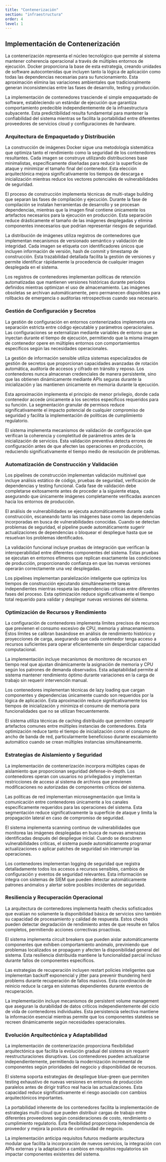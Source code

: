```yaml
---
title: "Contenerización"
section: "infraestructura"
order: 4
level: 1
---
```


## Implementación de Contenerización

La contenerización representa el núcleo tecnológico que permite al sistema mantener coherencia operacional a través de múltiples entornos de ejecución. Docker proporciona la base de esta estrategia, creando unidades de software autocontenidas que incluyen tanto la lógica de aplicación como todas las dependencias necesarias para su funcionamiento. Esta aproximación elimina las variaciones ambientales que tradicionalmente generan inconsistencias entre las fases de desarrollo, testing y producción.

La implementación de contenedores trasciende el simple empaquetado de software, estableciendo un estándar de ejecución que garantiza comportamiento predecible independientemente de la infraestructura subyacente. Esta predictibilidad resulta fundamental para mantener la confiabilidad del sistema mientras se facilita la portabilidad entre diferentes proveedores de servicios cloud y configuraciones de hardware.

### Arquitectura de Empaquetado y Distribución

La construcción de imágenes Docker sigue una metodología sistemática que optimiza tanto el rendimiento como la seguridad de los contenedores resultantes. Cada imagen se construye utilizando distribuciones base minimalistas, específicamente diseñadas para reducir la superficie de ataque y minimizar el tamaño final del contenedor. Esta elección arquitectónica mejora significativamente los tiempos de descarga e inicialización mientras reduce los vectores potenciales de vulnerabilidades de seguridad.

El proceso de construcción implementa técnicas de multi-stage building que separan las fases de compilación y ejecución. Durante la fase de compilación se instalan herramientas de desarrollo y se procesan dependencias, mientras que la imagen final contiene únicamente los artefactos necesarios para la ejecución en producción. Esta separación reduce drásticamente el tamaño de las imágenes desplegadas y elimina componentes innecesarios que podrían representar riesgos de seguridad.

La distribución de imágenes utiliza registros de contenedores que implementan mecanismos de versionado semántico y validación de integridad. Cada imagen se etiqueta con identificadores únicos que incluyen información de versión, hash de commit y timestamp de construcción. Esta trazabilidad detallada facilita la gestión de versiones y permite identificar rápidamente la procedencia de cualquier imagen desplegada en el sistema.

Los registros de contenedores implementan políticas de retención automatizadas que mantienen versiones históricas durante períodos definidos mientras optimizan el uso de almacenamiento. Las imágenes obsoletas se archivan automáticamente, pero permanecen disponibles para rollbacks de emergencia o auditorías retrospectivas cuando sea necesario.

### Gestión de Configuración y Secretos

La gestión de configuración en entornos contenerizados implementa una separación estricta entre código ejecutable y parámetros operacionales. Las configuraciones se externalizan mediante variables de entorno que se inyectan durante el tiempo de ejecución, permitiendo que la misma imagen de contenedor opere en múltiples entornos con comportamientos específicos según las necesidades operacionales.

La gestión de información sensible utiliza sistemas especializados de gestión de secretos que proporcionan capacidades avanzadas de rotación automática, auditoría de accesos y cifrado en tránsito y reposo. Los contenedores nunca almacenan credenciales de manera persistente, sino que las obtienen dinámicamente mediante APIs seguras durante la inicialización y las mantienen únicamente en memoria durante la ejecución.

Esta aproximación implementa el principio de menor privilegio, donde cada contenedor accede únicamente a los secretos específicos requeridos para su función. La segmentación granular de permisos reduce significativamente el impacto potencial de cualquier compromiso de seguridad y facilita la implementación de políticas de cumplimiento regulatorio.

El sistema implementa mecanismos de validación de configuración que verifican la coherencia y completitud de parámetros antes de la inicialización de servicios. Esta validación preventiva detecta errores de configuración antes de que afecten las operaciones en producción, reduciendo significativamente el tiempo medio de resolución de problemas.

### Automatización de Construcción y Validación

Los pipelines de construcción implementan validación multinivel que incluye análisis estático de código, pruebas de seguridad, verificación de dependencias y testing funcional. Cada fase de validación debe completarse exitosamente antes de proceder a la siguiente etapa, asegurando que únicamente imágenes completamente verificadas avancen hacia los entornos de producción.

El análisis de vulnerabilidades se ejecuta automáticamente durante cada construcción, escaneando tanto las imágenes base como las dependencias incorporadas en busca de vulnerabilidades conocidas. Cuando se detectan problemas de seguridad, el pipeline puede automáticamente sugerir actualizaciones de dependencias o bloquear el despliegue hasta que se resuelvan los problemas identificados.

La validación funcional incluye pruebas de integración que verifican la interoperabilidad entre diferentes componentes del sistema. Estas pruebas se ejecutan en entornos efímeros que replican exactamente las condiciones de producción, proporcionando confianza en que las nuevas versiones operarán correctamente una vez desplegadas.

Los pipelines implementan paralelización inteligente que optimiza los tiempos de construcción ejecutando simultáneamente tareas independientes mientras respeta las dependencias críticas entre diferentes fases del proceso. Esta optimización reduce significativamente el tiempo total requerido para validar y desplegar nuevas versiones del sistema.

### Optimización de Recursos y Rendimiento

La configuración de contenedores implementa límites precisos de recursos que previenen el consumo excesivo de CPU, memoria y almacenamiento. Estos límites se calibran basándose en análisis de rendimiento histórico y proyecciones de carga, asegurando que cada contenedor tenga acceso a recursos suficientes para operar eficientemente sin desperdiciar capacidad computacional.

La implementación incluye mecanismos de monitoreo de recursos en tiempo real que ajustan dinámicamente la asignación de memoria y CPU según los patrones de demanda observados. Esta adaptabilidad permite al sistema mantener rendimiento óptimo durante variaciones en la carga de trabajo sin requerir intervención manual.

Los contenedores implementan técnicas de lazy loading que cargan componentes y dependencias únicamente cuando son requeridos por la lógica de aplicación. Esta aproximación reduce significativamente los tiempos de inicialización y minimiza el consumo de memoria para funcionalidades que no se utilizan frecuentemente.

El sistema utiliza técnicas de caching distribuido que permiten compartir artefactos comunes entre múltiples instancias de contenedores. Esta optimización reduce tanto el tiempo de inicialización como el consumo de ancho de banda de red, particularmente beneficioso durante escalamiento automático cuando se crean múltiples instancias simultáneamente.

### Estrategias de Aislamiento y Seguridad

La implementación de contenerización incorpora múltiples capas de aislamiento que proporcionan seguridad defense-in-depth. Los contenedores operan con usuarios no privilegiados y implementan restricciones de acceso al sistema de archivos que previenen modificaciones no autorizadas de componentes críticos del sistema.

Las políticas de red implementan microsegmentación que limita la comunicación entre contenedores únicamente a los canales específicamente requeridos para las operaciones del sistema. Esta segmentación reduce significativamente la superficie de ataque y limita la propagación lateral en caso de compromiso de seguridad.

El sistema implementa scanning continuo de vulnerabilidades que monitorea las imágenes desplegadas en busca de nuevas amenazas identificadas después del despliegue inicial. Cuando se descubren vulnerabilidades críticas, el sistema puede automáticamente programar actualizaciones o aplicar patches de seguridad sin interrumpir las operaciones.

Los contenedores implementan logging de seguridad que registra detalladamente todos los accesos a recursos sensibles, cambios de configuración y eventos de seguridad relevantes. Esta información se integra con sistemas de SIEM que pueden detectar automáticamente patrones anómalos y alertar sobre posibles incidentes de seguridad.

### Resiliencia y Recuperación Operacional

La arquitectura de contenedores implementa health checks sofisticados que evalúan no solamente la disponibilidad básica de servicios sino también su capacidad de procesamiento y calidad de respuesta. Estos checks pueden detectar degradación de rendimiento antes de que resulte en fallos completos, permitiendo acciones correctivas proactivas.

El sistema implementa circuit breakers que pueden aislar automáticamente componentes que exhiben comportamiento anómalo, previniendo que problemas localizados se propaguen y afecten la disponibilidad general del sistema. Esta resiliencia distribuida mantiene la funcionalidad parcial incluso durante fallos de componentes específicos.

Las estrategias de recuperación incluyen restart policies inteligentes que implementan backoff exponencial y jitter para prevenir thundering herd problems durante recuperación de fallos masivos. Esta coordinación de reinicio reduce la carga en sistemas dependientes durante eventos de recuperación.

La implementación incluye mecanismos de persistent volume management que aseguran la durabilidad de datos críticos independientemente del ciclo de vida de contenedores individuales. Esta persistencia selectiva mantiene la información esencial mientras permite que los componentes stateless se recreen dinámicamente según necesidades operacionales.

### Evolución Arquitectónica y Adaptabilidad

La implementación de contenerización proporciona flexibilidad arquitectónica que facilita la evolución gradual del sistema sin requerir reestructuraciones disruptivas. Los contenedores pueden actualizarse independientemente, permitiendo la modernización incremental de componentes según prioridades del negocio y disponibilidad de recursos.

El sistema soporta estrategias de despliegue blue-green que permiten testing exhaustivo de nuevas versiones en entornos de producción paralelos antes de dirigir tráfico real hacia las actualizaciones. Esta capacidad reduce significativamente el riesgo asociado con cambios arquitectónicos importantes.

La portabilidad inherente de los contenedores facilita la implementación de estrategias multi-cloud que pueden distribuir cargas de trabajo entre diferentes proveedores según consideraciones de costo, rendimiento o cumplimiento regulatorio. Esta flexibilidad proporciona independencia de proveedor y mejora la postura de continuidad de negocio.

La implementación anticipa requisitos futuros mediante arquitectura modular que facilita la incorporación de nuevos servicios, la integración con APIs externas y la adaptación a cambios en requisitos regulatorios sin impactar componentes existentes del sistema.